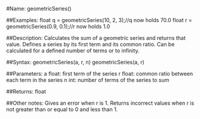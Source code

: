 #Name:
geometricSeries()

##Examples:
float q = geometricSeries(10, 2, 3);//q now holds 70.0
float r = geometricSeries(0.9, 0.1);//r now holds 1.0

##Description:
Calculates the sum of a geometric series and returns that value. Defines a series by its first term and its common ratio. Can be calculated for a defined number of terms or to infinity.

##Syntax:
geometricSeries(a, r, n)
geometricSeries(a, r)

##Parameters: 
a	float: first term of the series
r	float: common ratio between each term in the series
n	int: number of terms of the series to sum

##Returns:
float

##Other notes:
Gives an error when r is 1. Returns incorrect values when r is not greater than or equal to 0 and less than 1.